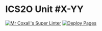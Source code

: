 # ICS2O Unit #X-YY
[![Mr Coxall's Super Linter](https://github.com/ICD2O-Digital-Tech-JackT/Unit4-01-PHP-GuessMyNumber/workflows/Mr%20Coxall's%20Super%20Linter/badge.svg)](https://github.com/ICD2O-Digital-Tech-JackT/Unit4-01-PHP-GuessMyNumber/actions)
[![Deploy Pages](https://github.com/ICD2O-Digital-Tech-JackT/Unit4-01-PHP-GuessMyNumber/workflows/Deploy%20Pages/badge.svg)](https://github.com/ICD2O-Digital-Tech-JackT/Unit4-01-PHP-GuessMyNumber/actions)
